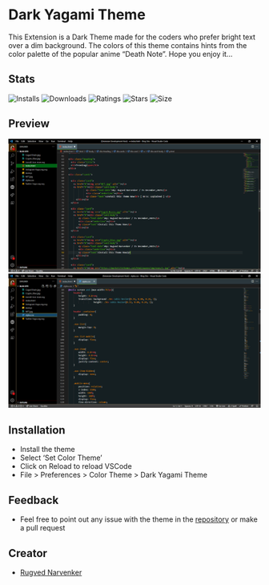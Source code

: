 # Dark Yagami Theme
This Extension is a Dark Theme made for the coders who prefer bright text over a dim background. The colors of this theme contains hints from the color palette  of the popular anime “Death Note”. Hope you enjoy it...<br>

## Stats
![Installs](https://img.shields.io/visual-studio-marketplace/i/rugvednarvenker.dark-yagami-theme)
![Downloads](https://img.shields.io/visual-studio-marketplace/d/rugvednarvenker.dark-yagami-theme)
![Ratings](https://img.shields.io/visual-studio-marketplace/r/rugvednarvenker.dark-yagami-theme)
![Stars](https://img.shields.io/visual-studio-marketplace/stars/rugvednarvenker.dark-yagami-theme)
![Size](https://img.shields.io/github/repo-size/Rugved1512/Dark-Yagami-Theme)


## Preview
![Cover](Pics/1.png)
![Cover 2](Pics/2.png)

## Installation
- Install the theme
- Select ‘Set Color Theme’
- Click on Reload to reload VSCode
- File > Preferences > Color Theme > Dark Yagami Theme

## Feedback
- Feel free to point out any issue with the theme in the [repository](https://github.com/Rugved1512/dark-yagami-theme) or make a pull request


## Creator
- [Rugved Narvenker](https://github.com/Rugved1512)



